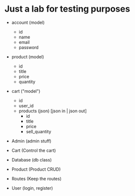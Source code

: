 # Just a lab for testing purposes

- account (model)

  - id
  - name
  - email
  - password

- product (model)

  - id
  - title
  - price
  - quantity

- cart ("model")

  - id
  - user_id
  - products (json) [json in | json out]
    - id
    - title
    - price
    - sell_quantity

- Admin     (admin stuff)
- Cart      (Control the cart)
- Database  (db class)
- Product   (Product CRUD)
- Routes    (Keep the routes)
- User      (login, register)
